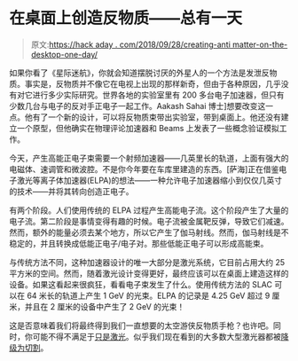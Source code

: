 # 在桌面上创造反物质——总有一天

> 原文:[https://hack aday . com/2018/09/28/creating-anti matter-on-the-desktop-one-day/](https://hackaday.com/2018/09/28/creating-antimatter-on-the-desktop-one-day/)

如果你看了《星际迷航》，你就会知道摆脱讨厌的外星人的一个方法是发泄反物质。事实是，反物质并不像它在电视上出现的那样新奇，但由于各种原因，几乎没有对它进行多少实际研究。世界各地的实验室里有 200 多台电子加速器，但只有少数几台与电子的反对手正电子一起工作。Aakash Sahai 博士]想要改变这一点。他有了一个新的设计，可以将反物质束带出实验室，带到桌面上。他还没有建立一个原型，但他确实在物理评论加速器和 Beams 上发表了一些概念验证模拟工作。

今天，产生高能正电子束需要一个射频加速器——几英里长的轨道，上面有强大的电磁体、速调管和微波腔。不是你今年要在车库里建造的东西。[萨海]正在借鉴电子激光等离子体加速器(ELPA)的想法——一种允许电子加速器缩小到仅仅几英寸的技术——并将其转向创造正电子。

有两个阶段。人们使用传统的 ELPA 过程产生高能电子流。这个阶段产生了大量的电子流。第二阶段是事情变得有趣的时候。电子流被金属靶反弹，导致它们减速。然而，额外的能量必须去某个地方，所以它产生了伽马射线。然而，伽马射线是不稳定的，并且转换成低能正电子/电子对。那些低能正电子可以形成高能束。

与传统方法不同，这种加速器设计的唯一大部分是激光系统，它目前占用大约 25 平方米的空间。然而，随着激光设计变得更好，最终应该可以在桌面上建造这样的设备。如果这看起来很疯狂，看看电子束发生了什么。使用传统方法的 SLAC 可以在 64 米长的轨道上产生 1 GeV 的光束。ELPA 的记录是 4.25 GeV 超过 9 厘米，并且在 2 厘米的设备中产生了 2 GeV 的光束！

这是否意味着我们将最终得到我们一直想要的太空游侠反物质手枪？也许吧。同时，你可能不得不满足于[只是激光](https://hackaday.com/2018/08/31/diy-long-distance-laser-telescope-does-some-damage/)。似乎我们现在看到的大多数大型激光器都被[降级为切割](https://hackaday.com/2018/07/15/dual-source-laser-cutter-built-like-a-tank-cuts-most-anything/)。